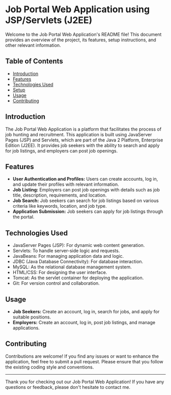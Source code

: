 # Job Portal Web Application using JSP/Servlets (J2EE)

Welcome to the Job Portal Web Application's README file! This document provides an overview of the project, its features, setup instructions, and other relevant information.

## Table of Contents

- [Introduction](#introduction)
- [Features](#features)
- [Technologies Used](#technologies-used)
- [Setup](#setup)
- [Usage](#usage)
- [Contributing](#contributing)

## Introduction

The Job Portal Web Application is a platform that facilitates the process of job hunting and recruitment. This application is built using JavaServer Pages (JSP) and Servlets, which are part of the Java 2 Platform, Enterprise Edition (J2EE). It provides job seekers with the ability to search and apply for job listings, and employers can post job openings.

## Features

- **User Authentication and Profiles:** Users can create accounts, log in, and update their profiles with relevant information.
- **Job Listing:** Employers can post job openings with details such as job title, description, requirements, and location.
- **Job Search:** Job seekers can search for job listings based on various criteria like keywords, location, and job type.
- **Application Submission:** Job seekers can apply for job listings through the portal.

## Technologies Used

- JavaServer Pages (JSP): For dynamic web content generation.
- Servlets: To handle server-side logic and requests.
- JavaBeans: For managing application data and logic.
- JDBC (Java Database Connectivity): For database interaction.
- MySQL: As the relational database management system.
- HTML/CSS: For designing the user interface.
- Tomcat: As the servlet container for deploying the application.
- Git: For version control and collaboration.

## Usage

- **Job Seekers:** Create an account, log in, search for jobs, and apply for suitable positions.
- **Employers:** Create an account, log in, post job listings, and manage applications.

## Contributing

Contributions are welcome! If you find any issues or want to enhance the application, feel free to submit a pull request. Please ensure that you follow the existing coding style and conventions.

---

Thank you for checking out our Job Portal Web Application! If you have any questions or feedback, please don't hesitate to contact me.
